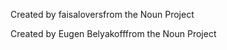 <text x="0" y="111" fill="#000000" font-size="5px" font-weight="bold" font-family="'Helvetica Neue', Helvetica, Arial-Unicode, Arial, Sans-serif">Created by faisalovers</text><text x="0" y="116" fill="#000000" font-size="5px" font-weight="bold" font-family="'Helvetica Neue', Helvetica, Arial-Unicode, Arial, Sans-serif">from the Noun Project</text>

<text x="0" y="115" fill="#000000" font-size="5px" font-weight="bold" font-family="'Helvetica Neue', Helvetica, Arial-Unicode, Arial, Sans-serif">Created by Eugen Belyakoff</text><text x="0" y="120" fill="#000000" font-size="5px" font-weight="bold" font-family="'Helvetica Neue', Helvetica, Arial-Unicode, Arial, Sans-serif">from the Noun Project</text>